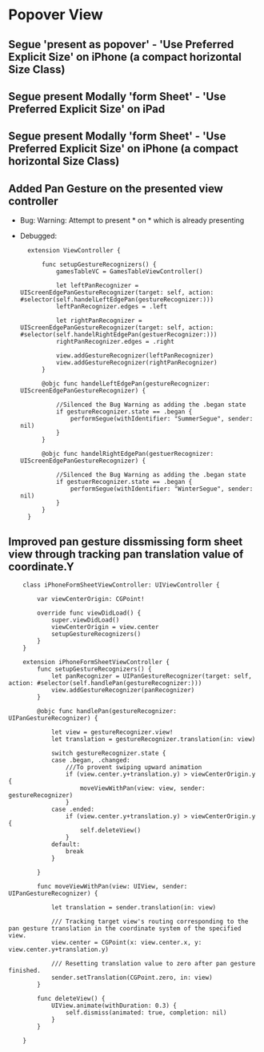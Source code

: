 # Popover View

## Segue 'present as popover' - 'Use Preferred Explicit Size' on iPhone (a compact horizontal Size Class)

## Segue present Modally 'form Sheet' - 'Use Preferred Explicit Size' on iPad

## Segue present Modally 'form Sheet' - 'Use Preferred Explicit Size' on iPhone (a compact horizontal Size Class)

## Added Pan Gesture on the presented view controller
- Bug: Warning: Attempt to present * on * which is already presenting
- Debugged:
        
        extension ViewController {
            
            func setupGestureRecognizers() {
                gamesTableVC = GamesTableViewController()
                
                let leftPanRecognizer = UIScreenEdgePanGestureRecognizer(target: self, action: #selector(self.handelLeftEdgePan(gestureRecognizer:)))
                leftPanRecognizer.edges = .left
                
                let rightPanRecognizer = UIScreenEdgePanGestureRecognizer(target: self, action: #selector(self.handelRightEdgePan(gestuerRecognizer:)))
                rightPanRecognizer.edges = .right
                
                view.addGestureRecognizer(leftPanRecognizer)
                view.addGestureRecognizer(rightPanRecognizer)
            }
            
            @objc func handelLeftEdgePan(gestureRecognizer: UIScreenEdgePanGestureRecognizer) {
            
                //Silenced the Bug Warning as adding the .began state
                if gestureRecognizer.state == .began {
                    performSegue(withIdentifier: "SummerSegue", sender: nil)
                }
            }
            
            @objc func handelRightEdgePan(gestuerRecognizer: UIScreenEdgePanGestureRecognizer) {
            
                //Silenced the Bug Warning as adding the .began state
                if gestuerRecognizer.state == .began {
                    performSegue(withIdentifier: "WinterSegue", sender: nil)
                }
            }
        }

## Improved pan gesture dissmissing form sheet view through tracking pan translation value of coordinate.Y
        
        class iPhoneFormSheetViewController: UIViewController {

            var viewCenterOrigin: CGPoint!

            override func viewDidLoad() {
                super.viewDidLoad()
                viewCenterOrigin = view.center
                setupGestureRecognizers()
            }
        }
        
        extension iPhoneFormSheetViewController {
            func setupGestureRecognizers() {
                let panRecognizer = UIPanGestureRecognizer(target: self, action: #selector(self.handlePan(gestureRecognizer:)))
                view.addGestureRecognizer(panRecognizer)
            }
            
            @objc func handlePan(gestureRecognizer: UIPanGestureRecognizer) {
                
                let view = gestureRecognizer.view!
                let translation = gestureRecognizer.translation(in: view)
                
                switch gestureRecognizer.state {
                case .began, .changed:
                    ///To provent swiping upward animation
                    if (view.center.y+translation.y) > viewCenterOrigin.y {
                        moveViewWithPan(view: view, sender: gestureRecognizer)
                    }
                case .ended:
                    if (view.center.y+translation.y) > viewCenterOrigin.y {
                        self.deleteView()
                    }
                default:
                    break
                }
                
            }
            
            func moveViewWithPan(view: UIView, sender: UIPanGestureRecognizer) {
                
                let translation = sender.translation(in: view)
                
                /// Tracking target view's routing corresponding to the pan gesture translation in the coordinate system of the specified view.
                view.center = CGPoint(x: view.center.x, y: view.center.y+translation.y)
                
                /// Resetting translation value to zero after pan gesture finished.
                sender.setTranslation(CGPoint.zero, in: view)
            }

            func deleteView() {
                UIView.animate(withDuration: 0.3) {
                    self.dismiss(animated: true, completion: nil)
                }
            }
            
        }
